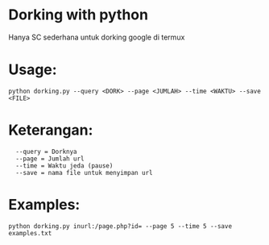 # Dorking with python 
Hanya SC sederhana untuk dorking google di termux
# Usage:
```
python dorking.py --query <DORK> --page <JUMLAH> --time <WAKTU> --save <FILE>
```
# Keterangan:
```
  --query = Dorknya
  --page = Jumlah url
  --time = Waktu jeda (pause)
  --save = nama file untuk menyimpan url
```
# Examples:
```
python dorking.py inurl:/page.php?id= --page 5 --time 5 --save examples.txt
```
